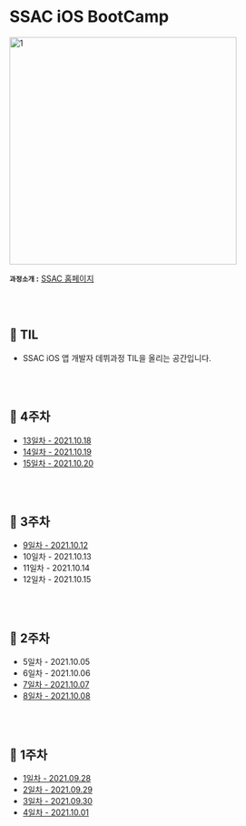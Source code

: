 # SSAC iOS BootCamp

<left><img width="400" src="https://user-images.githubusercontent.com/70905219/135050840-7aaf40f5-4c63-4d2b-b38a-7223344ddef4.png" alt="1" style="zoom:100%;"></left>

**`과정소개` :** [SSAC 홈페이지](https://ssac.seoul.kr/course/active/detail.do)

<br></br>

## 📝 TIL

- SSAC iOS 앱 개발자 데뷔과정 TIL을 올리는 공간입니다.

<br></br>

## 📍 4주차

* [13일차 - 2021.10.18](https://github.com/BAEKYUJEONG/SSAC_iOS/blob/main/TIL/13일차_2021.10.18.md)
* [14일차 - 2021.10.19](https://github.com/BAEKYUJEONG/SSAC_iOS/blob/main/TIL/14일차_2021.10.19.md)
* [15일차 - 2021.10.20](https://github.com/BAEKYUJEONG/SSAC_iOS/blob/main/TIL/15일차_2021.10.20.md)

<br></br>

## 📍 3주차

* [9일차 - 2021.10.12](https://github.com/BAEKYUJEONG/SSAC_iOS/blob/main/TIL/9일차_2021.10.12.md)
* 10일차 - 2021.10.13
* 11일차 - 2021.10.14
* 12일차 - 2021.10.15

<br></br>

## 📍 2주차

* 5일차 - 2021.10.05
* 6일차 - 2021.10.06
* [7일차 - 2021.10.07](https://github.com/BAEKYUJEONG/SSAC_iOS/blob/main/TIL/7일차_2021.10.07.md)
* [8일차 - 2021.10.08](https://github.com/BAEKYUJEONG/SSAC_iOS/blob/main/TIL/8일차_2021.10.08.md)



<br></br>

## 📍 1주차

* [1일차 - 2021.09.28](https://github.com/BAEKYUJEONG/SSAC_iOS/blob/main/TIL/1일차_2021.09.28.md)
* [2일차 - 2021.09.29](https://github.com/BAEKYUJEONG/SSAC_iOS/blob/main/TIL/2일차_2021.09.29.md)
* [3일차 - 2021.09.30](https://github.com/BAEKYUJEONG/SSAC_iOS/blob/main/TIL/3일차_2021.09.30.md)
* [4일차 - 2021.10.01](https://github.com/BAEKYUJEONG/SSAC_iOS/blob/main/TIL/4일차_2021.10.01.md)

